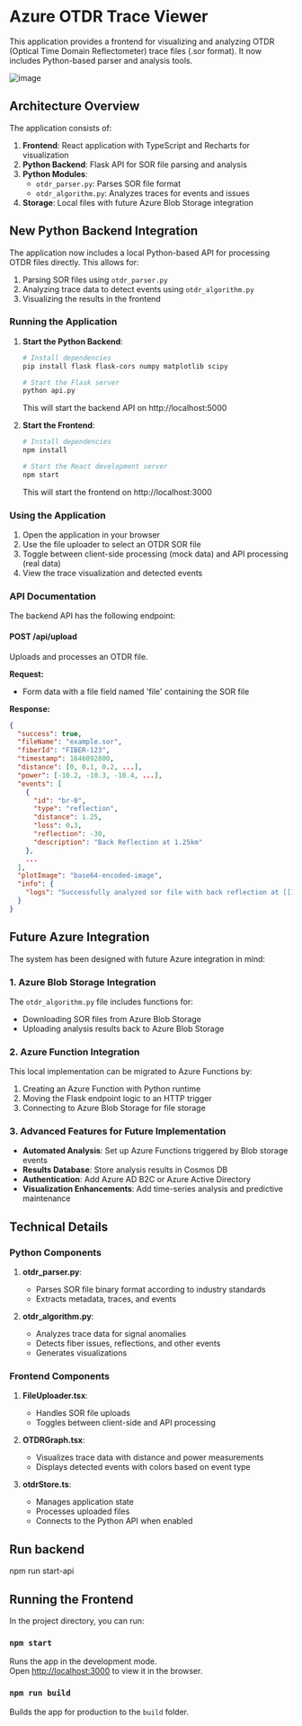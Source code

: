 # Azure OTDR Trace Viewer

This application provides a frontend for visualizing and analyzing OTDR (Optical Time Domain Reflectometer) trace files (.sor format). It now includes Python-based parser and analysis tools.

![image](https://github.com/user-attachments/assets/e3959f87-932f-4375-af8a-62c5848bf25c)


## Architecture Overview

The application consists of:

1. **Frontend**: React application with TypeScript and Recharts for visualization
2. **Python Backend**: Flask API for SOR file parsing and analysis
3. **Python Modules**: 
   - `otdr_parser.py`: Parses SOR file format
   - `otdr_algorithm.py`: Analyzes traces for events and issues
4. **Storage**: Local files with future Azure Blob Storage integration

## New Python Backend Integration

The application now includes a local Python-based API for processing OTDR files directly. This allows for:

1. Parsing SOR files using `otdr_parser.py`
2. Analyzing trace data to detect events using `otdr_algorithm.py`
3. Visualizing the results in the frontend

### Running the Application

1. **Start the Python Backend**:
   ```bash
   # Install dependencies
   pip install flask flask-cors numpy matplotlib scipy

   # Start the Flask server
   python api.py
   ```
   This will start the backend API on http://localhost:5000

2. **Start the Frontend**:
   ```bash
   # Install dependencies
   npm install

   # Start the React development server
   npm start
   ```
   This will start the frontend on http://localhost:3000

### Using the Application

1. Open the application in your browser
2. Use the file uploader to select an OTDR SOR file
3. Toggle between client-side processing (mock data) and API processing (real data)
4. View the trace visualization and detected events

### API Documentation

The backend API has the following endpoint:

#### POST /api/upload

Uploads and processes an OTDR file.

**Request:**
- Form data with a file field named 'file' containing the SOR file

**Response:**
```json
{
  "success": true,
  "fileName": "example.sor",
  "fiberId": "FIBER-123",
  "timestamp": 1646092800,
  "distance": [0, 0.1, 0.2, ...],
  "power": [-10.2, -10.3, -10.4, ...],
  "events": [
    {
      "id": "br-0",
      "type": "reflection",
      "distance": 1.25,
      "loss": 0.3,
      "reflection": -30,
      "description": "Back Reflection at 1.25km"
    },
    ...
  ],
  "plotImage": "base64-encoded-image",
  "info": {
    "logs": "Successfully analyzed sor file with back reflection at [[100, 120]] and fiber issues at [[200, 220], [300, 320]]"
  }
}
```

## Future Azure Integration

The system has been designed with future Azure integration in mind:

### 1. Azure Blob Storage Integration

The `otdr_algorithm.py` file includes functions for:
- Downloading SOR files from Azure Blob Storage
- Uploading analysis results back to Azure Blob Storage

### 2. Azure Function Integration

This local implementation can be migrated to Azure Functions by:
1. Creating an Azure Function with Python runtime
2. Moving the Flask endpoint logic to an HTTP trigger
3. Connecting to Azure Blob Storage for file storage

### 3. Advanced Features for Future Implementation

- **Automated Analysis**: Set up Azure Functions triggered by Blob storage events
- **Results Database**: Store analysis results in Cosmos DB
- **Authentication**: Add Azure AD B2C or Azure Active Directory
- **Visualization Enhancements**: Add time-series analysis and predictive maintenance

## Technical Details

### Python Components

1. **otdr_parser.py**:
   - Parses SOR file binary format according to industry standards
   - Extracts metadata, traces, and events

2. **otdr_algorithm.py**:
   - Analyzes trace data for signal anomalies
   - Detects fiber issues, reflections, and other events
   - Generates visualizations

### Frontend Components

1. **FileUploader.tsx**:
   - Handles SOR file uploads
   - Toggles between client-side and API processing

2. **OTDRGraph.tsx**:
   - Visualizes trace data with distance and power measurements
   - Displays detected events with colors based on event type

3. **otdrStore.ts**:
   - Manages application state
   - Processes uploaded files
   - Connects to the Python API when enabled
## Run backend
npm run start-api

## Running the Frontend

In the project directory, you can run:

### `npm start`

Runs the app in the development mode.\
Open [http://localhost:3000](http://localhost:3000) to view it in the browser.

### `npm run build`

Builds the app for production to the `build` folder.


